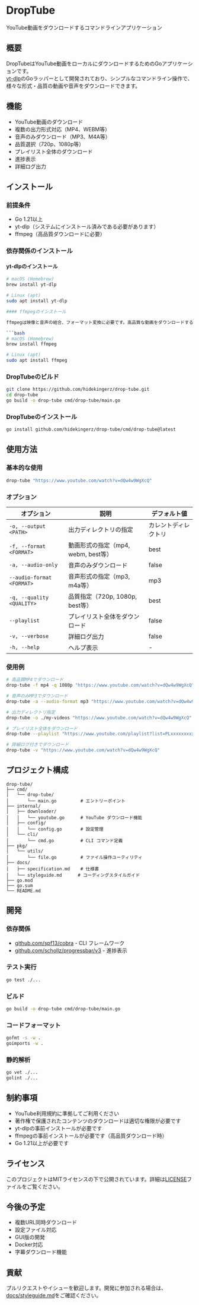 # DropTube

YouTube動画をダウンロードするコマンドラインアプリケーション

## 概要

DropTubeはYouTube動画をローカルにダウンロードするためのGoアプリケーションです。  
[yt-dlp](https://github.com/yt-dlp/yt-dlp)のGoラッパーとして開発されており、シンプルなコマンドライン操作で、様々な形式・品質の動画や音声をダウンロードできます。

## 機能

- YouTube動画のダウンロード
- 複数の出力形式対応（MP4、WEBM等）
- 音声のみダウンロード（MP3、M4A等）
- 品質選択（720p、1080p等）
- プレイリスト全体のダウンロード
- 進捗表示
- 詳細ログ出力

## インストール

### 前提条件

- Go 1.21以上
- yt-dlp（システムにインストール済みである必要があります）
- ffmpeg（高品質ダウンロードに必要）

### 依存関係のインストール

#### yt-dlpのインストール

```bash
# macOS (Homebrew)
brew install yt-dlp

# Linux (apt)
sudo apt install yt-dlp

#### ffmpegのインストール

ffmpegは映像と音声の結合、フォーマット変換に必要です。高品質な動画をダウンロードする場合は必須です。

```bash
# macOS (Homebrew)
brew install ffmpeg

# Linux (apt)
sudo apt install ffmpeg
```

### DropTubeのビルド

```bash
git clone https://github.com/hidekingerz/drop-tube.git
cd drop-tube
go build -o drop-tube cmd/drop-tube/main.go
```

### DropTubeのインストール

```bash
go install github.com/hidekingerz/drop-tube/cmd/drop-tube@latest
```

## 使用方法

### 基本的な使用

```bash
drop-tube "https://www.youtube.com/watch?v=dQw4w9WgXcQ"
```

### オプション

| オプション | 説明 | デフォルト値 |
|------------|------|-------------|
| `-o, --output <PATH>` | 出力ディレクトリの指定 | カレントディレクトリ |
| `-f, --format <FORMAT>` | 動画形式の指定（mp4, webm, best等） | best |
| `-a, --audio-only` | 音声のみダウンロード | false |
| `--audio-format <FORMAT>` | 音声形式の指定（mp3, m4a等） | mp3 |
| `-q, --quality <QUALITY>` | 品質指定（720p, 1080p, best等） | best |
| `--playlist` | プレイリスト全体をダウンロード | false |
| `-v, --verbose` | 詳細ログ出力 | false |
| `-h, --help` | ヘルプ表示 | - |

### 使用例

```bash
# 高品質MP4でダウンロード
drop-tube -f mp4 -q 1080p "https://www.youtube.com/watch?v=dQw4w9WgXcQ"

# 音声のみMP3でダウンロード
drop-tube -a --audio-format mp3 "https://www.youtube.com/watch?v=dQw4w9WgXcQ"

# 出力ディレクトリ指定
drop-tube -o ./my-videos "https://www.youtube.com/watch?v=dQw4w9WgXcQ"

# プレイリスト全体をダウンロード
drop-tube --playlist "https://www.youtube.com/playlist?list=PLxxxxxxxxxxxxxx"

# 詳細ログ付きでダウンロード
drop-tube -v "https://www.youtube.com/watch?v=dQw4w9WgXcQ"
```

## プロジェクト構成

```
drop-tube/
├── cmd/
│   └── drop-tube/
│       └── main.go         # エントリーポイント
├── internal/
│   ├── downloader/
│   │   └── youtube.go      # YouTube ダウンロード機能
│   ├── config/
│   │   └── config.go       # 設定管理
│   └── cli/
│       └── cmd.go          # CLI コマンド定義
├── pkg/
│   └── utils/
│       └── file.go         # ファイル操作ユーティリティ
├── docs/
│   ├── specification.md    # 仕様書
│   └── styleguide.md      # コーディングスタイルガイド
├── go.mod
├── go.sum
└── README.md
```

## 開発

### 依存関係

- [github.com/spf13/cobra](https://github.com/spf13/cobra) - CLI フレームワーク
- [github.com/schollz/progressbar/v3](https://github.com/schollz/progressbar) - 進捗表示

### テスト実行

```bash
go test ./...
```

### ビルド

```bash
go build -o drop-tube cmd/drop-tube/main.go
```

### コードフォーマット

```bash
gofmt -s -w .
goimports -w .
```

### 静的解析

```bash
go vet ./...
golint ./...
```

## 制約事項

- YouTube利用規約に準拠してご利用ください
- 著作権で保護されたコンテンツのダウンロードは適切な権限が必要です
- yt-dlpの事前インストールが必要です
- ffmpegの事前インストールが必要です（高品質ダウンロード時）
- Go 1.21以上が必要です

## ライセンス

このプロジェクトはMITライセンスの下で公開されています。詳細は[LICENSE](LICENSE)ファイルをご覧ください。

## 今後の予定

- 複数URL同時ダウンロード
- 設定ファイル対応
- GUI版の開発
- Docker対応
- 字幕ダウンロード機能

## 貢献

プルリクエストやイシューを歓迎します。開発に参加される場合は、[docs/styleguide.md](docs/styleguide.md)をご確認ください。